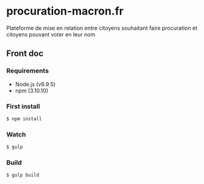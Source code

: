 # procuration-macron.fr

Plateforme de mise en relation entre citoyens souhaitant faire procuration et citoyens pouvant voter en leur nom

## Front doc
### Requirements
- Node.js (v6.9.5)
- npm (3.10.10)


### First install
```bash
$ npm install
```


### Watch
```bash
$ gulp
```


### Build
```bash
$ gulp build
```

